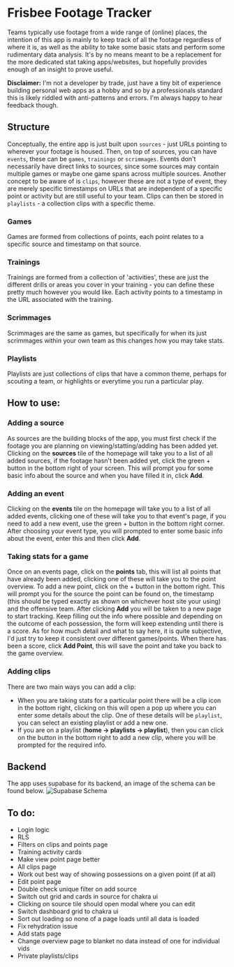 # Frisbee Footage Tracker
Teams typically use footage from a wide range of (online) places, the intention
of this app is mainly to keep track of all the footage regardless
of where it is, as well as the ability to take some basic stats and perform
some rudimentary data analysis. It's by no means meant to be a replacement
for the more dedicated stat taking apps/websites, but hopefully provides
enough of an insight to prove useful.

**Disclaimer:** I'm not a developer by trade, just have a tiny bit
of experience building personal web apps as a hobby and so by a
professionals standard this is likely riddled with anti-patterns and errors.
I'm always happy to hear feedback though.

## Structure
Conceptually, the entire app is just built upon `sources` - just URLs pointing
to wherever your footage is housed. Then, on top of sources, you can have
`events`, these can be `games`, `trainings` or `scrimmages`. Events don't necessarily 
have direct links to sources, since some sources may contain multiple games or 
maybe one game spans across multiple sources. Another concept to be aware of
is `clips`, however these are not a type of event, they are merely specific 
timestamps on URLs that are independent of a specific point or activity but are
still useful to your team. Clips can then be stored in `playlists` - a collection
clips with a specific theme.

### Games
Games are formed from collections of points, each point relates to a specific
source and timestamp on that source.

### Trainings
Trainings are formed from a collection of 'activities', these are just
the different drills or areas you cover in your training - you can define
these pretty much however you would like. Each activity points to a timestamp
in the URL associated with the training.

### Scrimmages
Scrimmages are the same as games, but specifically for when its just scrimmages
within your own team as this changes how you may take stats.

### Playlists
Playlists are just collections of clips that have a common theme, perhaps for
scouting a team, or highlights or everytime you run a particular play.


## How to use:

### Adding a source
As sources are the building blocks of the app, you must first check if the footage
you are planning on viewing/statting/adding has been added yet. Clicking on the
**sources** tile of the homepage will take you to a list of all added sources, if
the footage hasn't been added yet, click the green + button in the bottom right
of your screen. This will prompt you for some basic info about the source and when
you have filled it in, click **Add**.

### Adding an event
Clicking on the **events** tile on the homepage will take you to a list of all
added events, clicking one of these will take you to that event's page, if
you need to add a new event, use the green + button in the bottom right corner.
After choosing your event type, you will prompted to enter some basic info about
the event, enter this and then click **Add**.

### Taking stats for a game
Once on an events page, click on the **points** tab, this will list all points that
have already been added, clicking one of these will take you to the point overview.
To add a new point, click on the + button in the bottom right. This will prompt you
for the source the point can be found on, the timestamp (this should be typed exactly 
as shown on whichever host site your using) and the offensive team. After clicking **Add**
you will be taken to a new page to start tracking. Keep filling out the info where
possible and depending on the outcome of each possession, the form will keep extending
until there is a score. As for how much detail and what to say here, it is quite subjective,
I'd just try to keep it consistent over different games/points. When there has been a score,
click **Add Point**, this will save the point and take you back to the game overview.

### Adding clips
There are two main ways you can add a clip:
- When you are taking stats for a particular point there will be a clip icon in the
bottom right, clicking on this will open a pop up where you can enter some details
about the clip. One of these details will be `playlist`, you can select an existing 
playlist or add a new one.
- If you are on a playlist (**home -> playlists -> playlist**), then you can click on
the button in the bottom right to add a new clip, where you will be prompted for 
the required info.

## Backend
The app uses supabase for its backend, an image of the schema can be found below.
![Supabase Schema](https://github.com/mharry97/frisbee-footage-tracker/blob/main/Schema.png?raw=true)


## To do:
- Login logic
- RLS
- Filters on clips and points page
- Training activity cards
- Make view point page better
- All clips page
- Work out best way of showing possessions on a given point (if at all)
- Edit point page
- Double check unique filter on add source
- Switch out grid and cards in source for chakra ui
- Clicking on source tile should open modal where you can edit
- Switch dashboard grid to chakra ui
- Sort out loading so none of a page loads until all data is loaded
- Fix rehydration issue
- Add stats page
- Change overview page to blanket no data instead of one for individual vids
- Private playlists/clips





